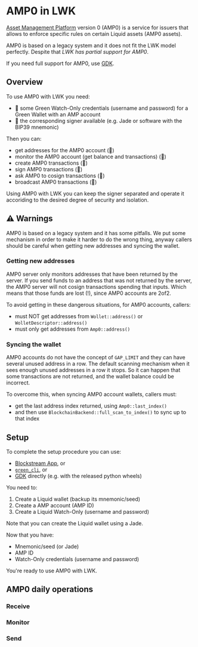 # AMP0 in LWK

[Asset Management Platform](https://blockstream.com/amp/) version 0 (AMP0) is a service for issuers that allows to enforce specific rules on certain Liquid assets (AMP0 assets).

AMP0 is based on a legacy system and it does not fit the LWK model perfectly.
Despite that _LWK has partial support for AMP0_.

If you need full support for AMP0, use [GDK](https://github.com/blockstream/gdk).

## Overview

To use AMP0 with LWK you need:
* 👀 some Green Watch-Only credentials (username and password) for a Green Wallet with an AMP account
* 🔑 the corresponding signer available (e.g. Jade or software with the BIP39 mnemonic)

Then you can:
* get addresses for the AMP0 account (👀)
* monitor the AMP0 account (get balance and transactions) (👀)
* create AMP0 transactions (👀)
* sign AMP0 transactions (🔑)
* ask AMP0 to cosign transactions (👀)
* broadcast AMP0 transactions (👀)

Using AMP0 with LWK you can keep the signer separated and operate it accoriding to the desired degree of security and isolation.

## ⚠️ Warnings

AMP0 is based on a legacy system and it has some pitfalls.
We put some mechanism in order to make it harder to do the wrong thing, anyway callers should be careful when getting new addresses and syncing the wallet.

### Getting new addresses
AMP0 server only monitors addresses that have been returned by the server.
If you send funds to an address that was not returned by the server, the AMP0 server will not cosign transactions spending that inputs.
Which means that those funds are lost (!), since AMP0 accounts are 2of2.

To avoid getting in these dangerous situations, for AMP0 accounts, callers:
* must NOT get addresses from `Wollet::address()` or `WolletDescriptor::address()`
* must only get addresses from `Amp0::address()`

### Syncing the wallet
AMP0 accounts do not have the concept of `GAP_LIMIT` and they can have several unused address in a row.
The default scanning mechanism when it sees enough unused addresses in a row it stops.
So it can happen that some transactions are not returned, and the wallet balance could be incorrect.

To overcome this, when syncing AMP0 account wallets, callers must:
* get the last address index returned, using `Amp0::last_index()`
* and then use `BlockchainBackend::full_scan_to_index()` to sync up to that index

## Setup

To complete the setup procedure you can use:
* [Blockstream App](https://blockstream.com/app/), or
* [`green_cli`](https://github.com/Blockstream/green_cli/), or
* [GDK](https://github.com/blockstream/gdk) directly (e.g. with the released python wheels)

You need to:
1. Create a Liquid wallet (backup its mnemonic/seed)
2. Create a AMP account (AMP ID)
3. Create a Liquid Watch-Only (username and password)

Note that you can create the Liquid wallet using a Jade.

Now that you have:
* Mnemonic/seed (or Jade)
* AMP ID
* Watch-Only credentials (username and password)

You're ready to use AMP0 with LWK.

## AMP0 daily operations

### Receive

### Monitor

### Send
